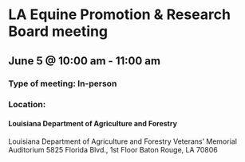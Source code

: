 # LA Equine Promotion & Research Board meeting
## June 5 @ 10:00 am - 11:00 am
### Type of meeting: In-person
### Location:
#### Louisiana Department of Agriculture and Forestry
Louisiana Department of Agriculture and Forestry
Veterans’ Memorial Auditorium
5825 Florida Blvd., 1st Floor
Baton Rouge, LA 70806
